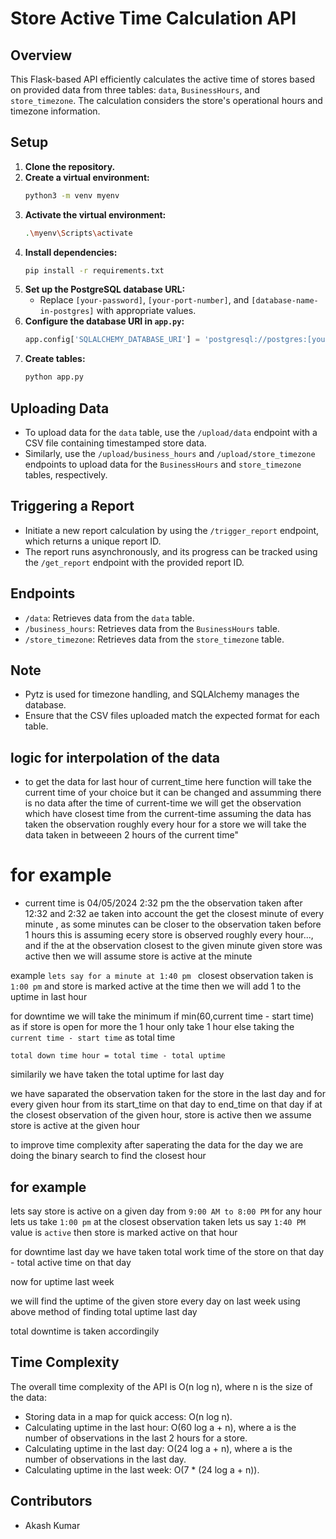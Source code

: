 # Store Active Time Calculation API

## Overview
This Flask-based API efficiently calculates the active time of stores based on provided data from three tables: `data`, `BusinessHours`, and `store_timezone`. The calculation considers the store's operational hours and timezone information.

## Setup
1. **Clone the repository.**
2. **Create a virtual environment:**
   ```bash
   python3 -m venv myenv
   ```
3. **Activate the virtual environment:**
   ```bash
   .\myenv\Scripts\activate
   ```
4. **Install dependencies:**
   ```bash
   pip install -r requirements.txt
   ```
5. **Set up the PostgreSQL database URL:**
   - Replace `[your-password]`, `[your-port-number]`, and `[database-name-in-postgres]` with appropriate values.
6. **Configure the database URI in `app.py`:**
   ```python
   app.config['SQLALCHEMY_DATABASE_URI'] = 'postgresql://postgres:[your-password]@localhost:[your-port-number]/[database-name-in-postgres]'
   ```
7. **Create tables:**
   ```bash
   python app.py
   ```

## Uploading Data
- To upload data for the `data` table, use the `/upload/data` endpoint with a CSV file containing timestamped store data.
- Similarly, use the `/upload/business_hours` and `/upload/store_timezone` endpoints to upload data for the `BusinessHours` and `store_timezone` tables, respectively.

## Triggering a Report
- Initiate a new report calculation by using the `/trigger_report` endpoint, which returns a unique report ID.
- The report runs asynchronously, and its progress can be tracked using the `/get_report` endpoint with the provided report ID.

## Endpoints
- `/data`: Retrieves data from the `data` table.
- `/business_hours`: Retrieves data from the `BusinessHours` table.
- `/store_timezone`: Retrieves data from the `store_timezone` table.

## Note
- Pytz is used for timezone handling, and SQLAlchemy manages the database.
- Ensure that the CSV files uploaded match the expected format for each table.

## logic for interpolation of the data
- to get the data for last hour of current_time here function will take the current time of your choice but it can be changed and assumming there is no data after the time of current-time we will get the observation which have closest time from the current-time assuming the data has taken the observation roughly every hour for a store we will take the data taken in betweeen 2 hours of the current time"

# for example
- current time is 04/05/2024 2:32 pm the the observation taken after 12:32 and 2:32 ae taken into account the get the closest minute of every minute , as some minutes can be closer to the observation taken before 1 hours this is assuming ecery store is observed roughly every hour..., and if the at the observation closest to the given minute given store was active then we will assume store is active at the minute

example
`lets say for a minute at 1:40 pm ` closest observation taken is `1:00 pm` and store is marked active at the time then we will add 1 to the uptime in last hour


for downtime we will take the minimum if min(60,current time - start time) as if store is open for more the 1 hour only take 1 hour else taking the `current time - start time` as total time 

<!-- Calculation of downtime is of timecomplexity O(n)  -->

`total down time hour = total time - total uptime`

similarily we have taken the total uptime for last day 

we have saparated the observation taken for the store in the last day and for every given hour from its start_time on that day to end_time on that day if at the closest observation of the given hour, store is active then we assume store is active at the given hour

to improve time complexity after saperating the data for the day we are doing the binary search to find the closest hour

## for example 

lets say store is active on a given day from `9:00 AM to 8:00 PM` for any hour lets us take `1:00 pm` at the closest observation taken lets us say `1:40 PM` value is `active` then store is marked active on that hour

for downtime last day we have taken total work time of the store on that day - total active time on that day

now for uptime last week

we will find the uptime of the given store every day on last week using above method of finding total uptime last day 

total downtime is taken accordingily

## Time Complexity
The overall time complexity of the API is O(n log n), where n is the size of the data:
- Storing data in a map for quick access: O(n log n).
- Calculating uptime in the last hour: O(60 log a + n), where a is the number of observations in the last 2 hours for a store.
- Calculating uptime in the last day: O(24 log a + n), where a is the number of observations in the last day.
- Calculating uptime in the last week: O(7 * (24 log a + n)).

## Contributors
- Akash Kumar
